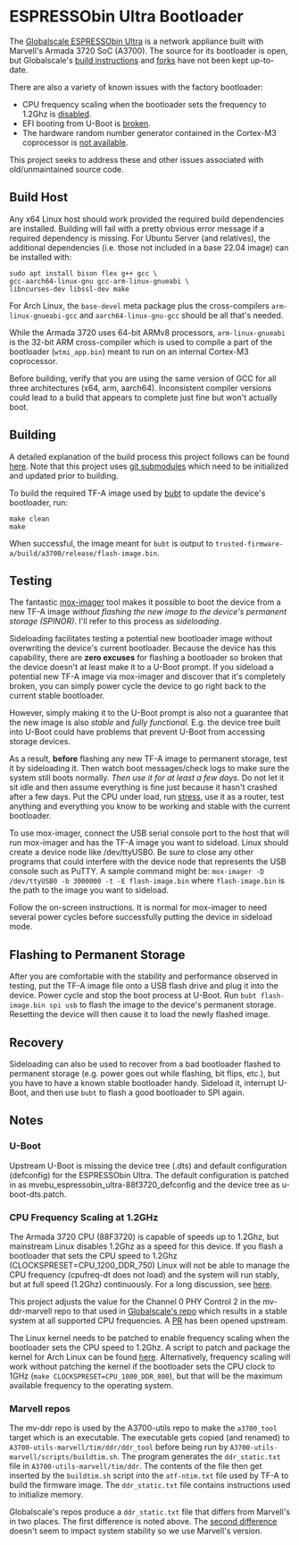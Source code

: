 # ESPRESSObin Ultra Bootloader

The [Globalscale ESPRESSObin Ultra](https://globalscaletechnologies.com/product/espressobin-ultra/) is a network appliance built with Marvell's Armada 3720 SoC (A3700). The source for its bootloader is open, but Globalscale's [build instructions](https://espressobin.net/espressobin-ultra-build-instruction/) and [forks](https://github.com/globalscaletechnologies) have not been kept up-to-date.

There are also a variety of known issues with the factory bootloader:
* CPU frequency scaling when the bootloader sets the frequency to 1.2Ghz is [disabled](https://github.com/torvalds/linux/commit/484f2b7c61b9ae58cc00c5127bcbcd9177af8dfe).
* EFI booting from U-Boot is [broken](https://lore.kernel.org/regressions/NpVfaMj--3-9@bens.haus/T/).
* The hardware random number generator contained in the Cortex-M3 coprocessor is [not available](https://gitlab.nic.cz/turris/mox-boot-builder).

This project seeks to address these and other issues associated with old/unmaintained source code. 

## Build Host

Any x64 Linux host should work provided the required build dependencies are installed. Building will fail with a pretty obvious error message if a required dependency is missing. For Ubuntu Server (and relatives), the additional dependencies (i.e. those not included in a base 22.04 image) can be installed with:
```
sudo apt install bison flex g++ gcc \
gcc-aarch64-linux-gnu gcc-arm-linux-gnueabi \
libncurses-dev libssl-dev make
```

For Arch Linux, the `base-devel` meta package plus the cross-compilers `arm-linux-gnueabi-gcc` and `aarch64-linux-gnu-gcc` should be all that's needed.

While the Armada 3720 uses 64-bit ARMv8 processors, `arm-linux-gnueabi` is the 32-bit ARM cross-compiler which is used to compile a part of the bootloader (`wtmi_app.bin`) meant to run on an internal Cortex-M3 coprocessor.

Before building, verify that you are using the same version of GCC for all three architectures (x64, arm, aarch64). Inconsistent compiler versions could lead to a build that appears to complete just fine but won't actually boot.

## Building
A detailed explanation of the build process this project follows can be found [here](https://trustedfirmware-a.readthedocs.io/en/v2.10/plat/marvell/armada/build.html). Note that this project uses [git submodules](https://git-scm.com/book/en/v2/Git-Tools-Submodules) which need to be initialized and updated prior to building.

To build the required TF-A image used by [bubt](https://source.denx.de/u-boot/u-boot/-/blob/master/doc/mvebu/cmd/bubt.txt) to update the device's bootloader, run:
```
make clean
make
```
When successful, the image meant for `bubt` is output to `trusted-firmware-a/build/a3700/release/flash-image.bin`.

## Testing
The fantastic [mox-imager](https://gitlab.nic.cz/turris/mox-imager) tool makes it possible to boot the device from a new TF-A image *without flashing the new image to the device's permanent storage (SPINOR)*. I'll refer to this process as *sideloading*.

Sideloading facilitates testing a potential new bootloader image without overwriting the device's current bootloader. Because the device has this capability, there are __zero excuses__ for flashing a bootloader so broken that the device doesn't at least make it to a U-Boot prompt. If you sideload a potential new TF-A image via mox-imager and discover that it's completely broken, you can simply power cycle the device to go right back to the current stable bootloader.

However, simply making it to the U-Boot prompt is also not a guarantee that the new image is also *stable* and *fully functional*. E.g. the device tree built into U-Boot could have problems that prevent U-Boot from accessing storage devices.

As a result, **before** flashing any new TF-A image to permanent storage, test it by sideloading it. Then watch boot messages/check logs to make sure the system still boots normally. *Then use it for at least a few days*. Do not let it sit idle and then assume everything is fine just because it hasn't crashed after a few days. Put the CPU under load, run [stress](https://github.com/resurrecting-open-source-projects/stress), use it as a router, test anything and everything you know to be working and stable with the current bootloader.

To use mox-imager, connect the USB serial console port to the host that will run mox-imager and has the TF-A image you want to sideload. Linux should create a device node like /dev/ttyUSB0. Be sure to close any other programs that could interfere with the device node that represents the USB console such as PuTTY. A sample command might be: `mox-imager -D /dev/ttyUSB0 -b 3000000 -t -E flash-image.bin` where `flash-image.bin` is the path to the image you want to sideload.

Follow the on-screen instructions. It is normal for mox-imager to need several power cycles before successfully putting the device in sideload mode.

## Flashing to Permanent Storage
After you are comfortable with the stability and performance observed in testing, put the TF-A image file onto a USB flash drive and plug it into the device. Power cycle and stop the boot process at U-Boot. Run `bubt flash-image.bin spi usb` to flash the image to the device's permanent storage. Resetting the device will then cause it to load the newly flashed image.

## Recovery
Sideloading can also be used to recover from a bad bootloader flashed to permanent storage (e.g. power goes out while flashing, bit flips, etc.), but you have to have a known stable bootloader handy. Sideload it, interrupt U-Boot, and then use `bubt` to flash a good bootloader to SPI again.

## Notes

### U-Boot
Upstream U-Boot is missing the device tree (.dts) and default configuration (defconfig) for the ESPRESSObin Ultra. The default configuration is patched in as mvebu_espressobin_ultra-88f3720_defconfig and the device tree as u-boot-dts.patch.

### CPU Frequency Scaling at 1.2GHz
The Armada 3720 CPU (88F3720) is capable of speeds up to 1.2Ghz, but mainstream Linux disables 1.2Ghz as a speed for this device. If you flash a bootloader that sets the CPU speed to 1.2Ghz (CLOCKSPRESET=CPU_1200_DDR_750) Linux will not be able to manage the CPU frequency (cpufreq-dt does not load) and the system will run stably, but at full speed (1.2Ghz) continuously. For a long discussion, see [here](https://github.com/MarvellEmbeddedProcessors/linux-marvell/issues/20).

This project adjusts the value for the Channel 0 PHY Control 2 in the mv-ddr-marvell repo to that used in [Globalscale's repo](https://github.com/globalscaletechnologies/A3700-utils-marvell/commit/feced21c4c343428eab2f99cc9c78028bb961690) which results in a stable system at all supported CPU frequencies. A [PR](https://github.com/MarvellEmbeddedProcessors/mv-ddr-marvell/pull/44) has been opened upstream.

The Linux kernel needs to be patched to enable frequency scaling when the bootloader sets the CPU speed to 1.2Ghz. A script to patch and package the kernel for Arch Linux can be found [here](https://github.com/bschnei/linux-ebu/). Alternatively, frequency scaling will work without patching the kernel if the bootloader sets the CPU clock to 1GHz (`make CLOCKSPRESET=CPU_1000_DDR_800`), but that will be the maximum available frequency to the operating system.

### Marvell repos
The mv-ddr repo is used by the A3700-utils repo to make the `a3700_tool` target which is an executable. The executable gets copied (and renamed) to `A3700-utils-marvell/tim/ddr/ddr_tool` before being run by `A3700-utils-marvell/scripts/buildtim.sh`. The program generates the `ddr_static.txt` file in `A3700-utils-marvell/tim/ddr`. The contents of the file then get inserted by the `buildtim.sh` script into the `atf-ntim.txt` file used by TF-A to build the firmware image. The `ddr_static.txt` file contains instructions used to initialize memory.

Globalscale's repos produce a `ddr_static.txt` file that differs from Marvell's in two places. The first difference is noted above. The [second difference](https://github.com/MarvellEmbeddedProcessors/mv-ddr-marvell/commit/4208ad5f2d1cee6125d3047ea1aac90a051e3d16) doesn't seem to impact system stability so we use Marvell's version.